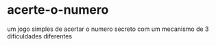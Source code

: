 # acerte-o-numero
um jogo simples de acertar o numero secreto com um mecanismo de 3 dificuldades diferentes

